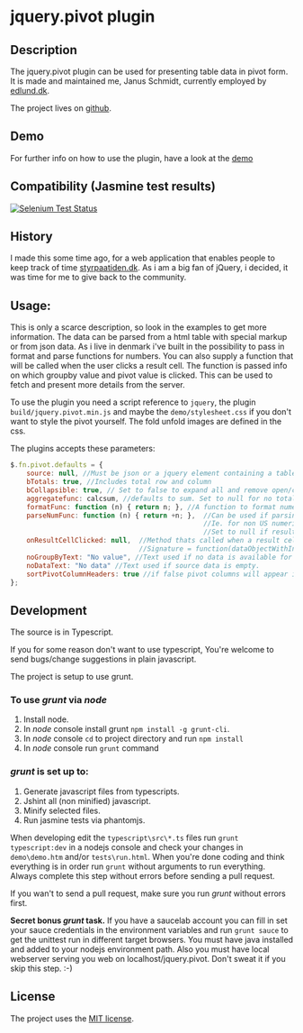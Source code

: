# jquery.pivot plugin

## Description

The jquery.pivot plugin can be used for presenting table data in pivot form. It is made and maintained me, Janus Schmidt, currently employed by [edlund.dk](http://edlund.dk).

The project lives on [github](http://github.com/janusschmidt/jquery.pivot).

## Demo
For further info on how to use the plugin, have a look at the [demo](http://metalogic.dk/jquery.pivot/demo/demo.htm)


## Compatibility (Jasmine test results)
[![Selenium Test Status](https://saucelabs.com/browser-matrix/janusschmidt.svg)](https://saucelabs.com/u/janusschmidt)

## History

I made this some time ago, for a web application that enables people to keep track of time [styrpaatiden.dk](http://styrpaatiden.dk). As i am a big fan of jQuery, i decided, it was time for
me to give back to the community.

## Usage:

This is only a scarce description, so look in the examples to get more information.
The data can be parsed from a html table with special markup or from json data. As i live in denmark i've built in the possibility to pass in format and parse functions for numbers.
You can also supply a function that will be called when the user clicks a result cell. The function is passed info on which groupby value and pivot value is clicked. This can be used
to fetch and present more details from the server.

To use the plugin you need a script reference to `jquery`, the plugin `build/jquery.pivot.min.js` and maybe the `demo/stylesheet.css` if you don't want to style the pivot
yourself. The fold unfold images are defined in the css.

The plugins accepts these parameters:

```javascript
$.fn.pivot.defaults = {
    source: null, //Must be json or a jquery element containing a table
    bTotals: true, //Includes total row and column
    bCollapsible: true, // Set to false to expand all and remove open/close buttons
    aggregatefunc: calcsum, //defaults to sum. Set to null for no totals. Set to function that concatenates for strings.
    formatFunc: function (n) { return n; }, //A function to format numeric result/total cells. Ie. for non US numeric formats
    parseNumFunc: function (n) { return +n; },  //Can be used if parsing a html table and want a non standard method of parsing data. 
                                                //Ie. for non US numeric formats.
                                                //Set to null if result column should be considered string data.
    onResultCellClicked: null,  //Method thats called when a result cell is clicked. This can be used to call server and present details for that cell. 
                                //Signature = function(dataObjectWithInformationOnClikedCell, jqueryElementThatsClicked)
    noGroupByText: "No value", //Text used if no data is available for specific groupby and pivot value.
    noDataText: "No data" //Text used if source data is empty.
    sortPivotColumnHeaders: true //if false pivot columns will appear in the order they are discovered in the source.
};
```

## Development
The source is in Typescript.

If you for some reason don't want to use typescript, You're welcome to send bugs/change suggestions in plain javascript.

The project is setup to use grunt.

### To use *grunt* via *node* 
1. Install node.
2. In *node* console install grunt `npm install -g grunt-cli`.
3. In *node* console `cd` to project directory and run `npm install`
4. In *node* console run `grunt` command

### *grunt* is set up to:
1. Generate javascript files from typescripts.
2. Jshint all (non minified) javascript.
3. Minify selected files.
4. Run jasmine tests via phantomjs.

When developing edit the `typescript\src\*.ts` files run `grunt typescript:dev` in a nodejs console and check your
changes in `demo\demo.htm` and/or `tests\run.html`.
When you're done coding and think everything is in order run `grunt` without arguments to run everything. 
Always complete this step without errors before sending a pull request.

If you wan't to send a pull request, make sure you run *grunt* without errors first.

__Secret bonus *grunt* task.__ If you have a saucelab account you can fill in set your sauce credentials in the environment variables and run `grunt sauce` to
get the unittest run in different target browsers. You must have java installed and added to your nodejs environment path. Also you must have local webserver serving you web on localhost/jquery.pivot.
Don't sweat it if you skip this step. :-)

## License
The project uses the [MIT license](license.txt).
